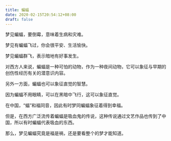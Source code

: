 ```yaml
---
title: 蝙蝠
date: 2020-02-15T20:54:12+08:00
draft: false
---
```


梦见蝙蝠，要倒霉，意味着生病和灾难。


梦见有蝙蝠飞过，你会很平安、生活愉快。


梦见蝙蝠群飞，表示暗地有好事发生。


 

对西方人来说，蝙蝠是一种可怕的动物，作为一种夜间动物，它可以象征与早期的创伤性经历有关的潜意识内容。


 另外一方面，蝙蝠也可以象征直觉的智慧。


因为蝙蝠不用眼睛，可以在黑暗中飞行，这可以象征直觉。


在中国，“蝠”和福同音，因此有时梦同蝙蝠象征着得到幸福。


 但是，在西方广泛流传着蝙蝠是吸血鬼的传说，这种传说通过文艺作品也传到了中国，所以有时蝙蝠代表吸血的东西。


 那么，梦见蝙蝠究竟是福是祸，还是要看整个的梦才能知道。
